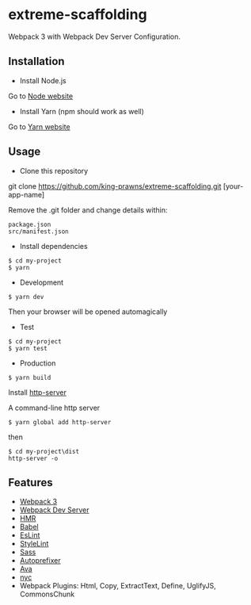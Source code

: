 # extreme-scaffolding

Webpack 3 with Webpack Dev Server Configuration.

## Installation

* Install Node.js

Go to [Node website](https://nodejs.org/en/)

* Install Yarn
  (npm should work as well)

Go to [Yarn website](https://yarnpkg.com/en/docs/install#mac-tab)

## Usage

* Clone this repository

git clone https://github.com/king-prawns/extreme-scaffolding.git [your-app-name]

Remove the .git folder and change details within:

```
package.json
src/manifest.json
```

* Install dependencies

```
$ cd my-project
$ yarn
```

* Development

```
$ yarn dev
```

Then your browser will be opened automagically

* Test

```
$ cd my-project
$ yarn test
```

* Production

```
$ yarn build
```

Install [http-server](https://github.com/indexzero/http-server)

A command-line http server

```
$ yarn global add http-server
```

then

```
$ cd my-project\dist
http-server -o
```

## Features

* [Webpack 3](https://github.com/webpack/webpack)
* [Webpack Dev Server](https://github.com/webpack/webpack-dev-server)
* [HMR](https://webpack.js.org/concepts/hot-module-replacement/)
* [Babel](https://babeljs.io/)
* [EsLint](https://eslint.org/docs/user-guide/getting-started)
* [StyleLint](https://github.com/stylelint/stylelint)
* [Sass](https://github.com/webpack-contrib/sass-loader)
* [Autoprefixer](https://github.com/postcss/autoprefixer)
* [Ava](https://github.com/avajs/ava)
* [nyc](https://github.com/istanbuljs/nyc)
* Webpack Plugins: Html, Copy, ExtractText, Define, UglifyJS, CommonsChunk
